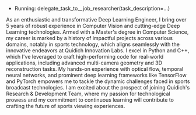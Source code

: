 
 - Running: delegate_task_to__job_researcher(task_description=...)

As an enthusiastic and transformative Deep Learning Engineer, I bring over 5 years of robust experience in Computer Vision and cutting-edge Deep Learning technologies. Armed with a Master's degree in Computer Science, my career is marked by a history of impactful projects across various domains, notably in sports technology, which aligns seamlessly with the innovative endeavors at Quidich Innovation Labs. I excel in Python and C++, which I've leveraged to craft high-performing code for real-world applications, including advanced multi-camera geometry and 3D reconstruction tasks. My hands-on experience with optical flow, temporal neural networks, and prominent deep learning frameworks like TensorFlow and PyTorch empowers me to tackle the dynamic challenges faced in sports broadcast technologies. I am excited about the prospect of joining Quidich's Research & Development Team, where my passion for technological prowess and my commitment to continuous learning will contribute to crafting the future of sports viewing experiences.